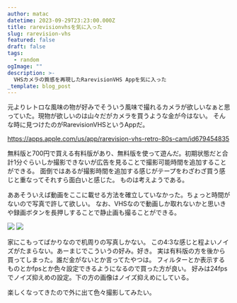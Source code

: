 ```yaml
---
author: matac
datetime: 2023-09-29T23:23:00.000Z
title: rarevisionvhsを気に入った
slug: rarevision-vhs
featured: false
draft: false
tags:
  - random
ogImage: ""
description: >-
  VHSカメラの質感を再現したRarevisionVHS Appを気に入った
_template: blog_post
---
```


元よりレトロな風味の物が好みでそういう風味で撮れるカメラが欲しいなぁと思っていた。現物が欲しいのは山々だがカメラを買うような金が今はない。
そんな時に見つけたのがRarevisionVHSというAppだ。

https://apps.apple.com/us/app/rarevision-vhs-retro-80s-cam/id679454835

無料版と700円で買える有料版があり、無料版を使って遊んだ。初期状態だと合計1分ぐらいしか撮影できないが広告を見ることで撮影可能時間を追加することができる。
面倒ではあるが撮影時間を追加する感じがテープをわざわざ買う感じと重なってそれすら面白いと感じた。
ものは考えようである。

ああそういえば動画をここに載せる方法を確立していなかった。ちょっと時間がないので写真で許して欲しい。
なお、VHSなので動画しか取れないかと思いきや録画ボタンを長押しすることで静止画も撮ることができる。

![](/img/vhs.png)
![](/img/vhs1.png)

家にこもってばかりなので机周りの写真しかない。
この4:3な感じと程よいノイズがたまらない。あーまじでこういうの好み。好き。
実は有料版の方を後から買ってしまった。誰だ金がないとか言ってたやつは。
フィルターとか表示するものとかfpsとか色々設定できるようになるので買った方が良い。
好みは24fpsでノイズ抑えめの設定。下の方の画像はノイズ抑えめにしている。

楽しくなってきたので外に出て色々撮影してみたい。

